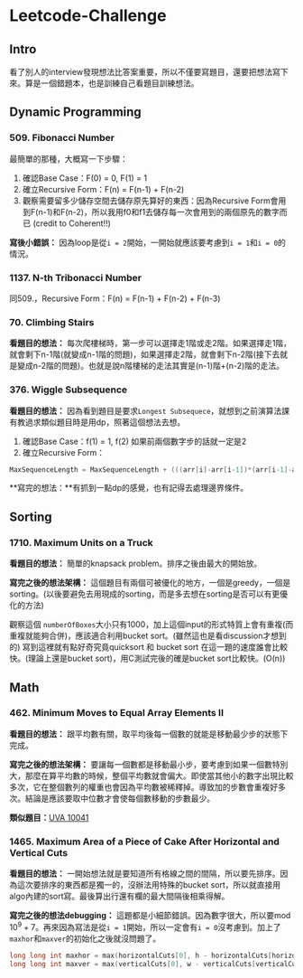 # Leetcode-Challenge
## Intro
看了別人的interview發現想法比答案重要，所以不僅要寫題目，還要把想法寫下來。算是一個錯題本，也是訓練自己看題目訓練想法。

## Dynamic Programming
### 509. Fibonacci Number
最簡單的那種，大概寫一下步驟：
1. 確認Base Case：F(0) = 0, F(1) = 1
2. 確立Recursive Form：F(n) = F(n-1) + F(n-2)
3. 觀察需要留多少儲存空間去儲存原先算好的東西：因為Recursive Form會用到F(n-1)和F(n-2)，所以我用f0和f1去儲存每一次會用到的兩個原先的數字而已 (credit to Coherent!!)

**寫後小錯誤：** 因為loop是從`i = 2`開始，一開始就應該要考慮到`i = 1`和`i = 0`的情況。

### 1137. N-th Tribonacci Number
同509.，Recursive Form：F(n) = F(n-1) + F(n-2) + F(n-3)

### 70. Climbing Stairs
**看題目的想法：** 每次爬樓梯時，第一步可以選擇走1階或走2階。如果選擇走1階，就會剩下n-1階(就變成n-1階的問題)，如果選擇走2階，就會剩下n-2階(接下去就是變成n-2階的問題)。也就是說n階樓梯的走法其實是(n-1)階+(n-2)階的走法。

### 376. Wiggle Subsequence
**看題目的想法：** 因為看到題目是要求`Longest Subsequece`，就想到之前演算法課有教過求類似題目時是用dp，照著這個想法去想。
1. 確認Base Case：f(1) = 1, f(2) 如果前兩個數字步的話就一定是2
2. 確立Recursive Form：
```cpp =
MaxSequenceLength = MaxSequenceLength + (((arr[i]-arr[i-1])*(arr[i-1]-arr[i-2]))<0)? 1 : 0
```

**寫完的想法：**有抓到一點dp的感覺，也有記得去處理邊界條件。


## Sorting
### 1710. Maximum Units on a Truck
**看題目的想法：** 簡單的knapsack problem。排序之後由最大的開始放。

**寫完之後的想法架構：** 這個題目有兩個可被優化的地方，一個是greedy，一個是sorting。(以後要避免去用現成的sorting，而是多去想在sorting是否可以有更優化的方法)

觀察這個 `numberOfBoxes`大小只有1000，加上這個input的形式特質上會有重複(而重複就能夠合併)，應該適合利用bucket sort。(雖然這也是看discussion才想到的)
寫到這裡就有點好奇究竟quicksort 和  bucket sort 在這一題的速度誰會比較快。(理論上還是bucket sort)，用C測試完後的確是bucket sort比較快。(O(n))

## Math

### 462. Minimum Moves to Equal Array Elements II
**看題目的想法：** 跟平均數有關，取平均後每一個數的就能是移動最少步的狀態下完成。

**寫完之後的想法架構：** 要讓每一個數都是移動最小步，要考慮到如果一個數特別大，那麼在算平均數的時候，整個平均數就會偏大。即使當其他小的數字出現比較多次，它在整個數列的權重也會因為平均數被稀釋掉。導致加的步數會重複好多次。結論是應該要取中位數才會使每個數移動的步數最少。

**類似題目：**[UVA 10041](https://zerojudge.tw/ShowProblem?problemid=a737)
### 1465. Maximum Area of a Piece of Cake After Horizontal and Vertical Cuts
**看題目的想法：** 一開始想法就是要知道所有格線之間的間隔，所以要先排序。因為這次要排序的東西都是獨一的，沒辦法用特殊的bucket sort，所以就直接用algo內建的sort寫。最後算出行還有欄的最大間隔後相乘得解。

**寫完之後的想法debugging：** 這題都是小細節錯誤。因為數字很大，所以要mod $10^{9}+7$。再來因為寫法是從`i = 1`開始，所以一定會有`i = 0`沒考慮到。加上了`maxhor`和`maxver`的初始化之後就沒問題了。
```cpp = 
long long int maxhor = max(horizontalCuts[0], h - horizontalCuts[horizontalCuts.size()-1];
long long int maxver = max(verticalCuts[0], w - verticalCuts[verticalCuts.size()-1]);
```


